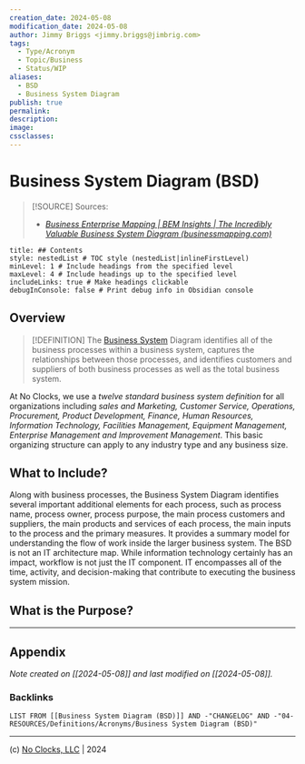 ```yaml
---
creation_date: 2024-05-08
modification_date: 2024-05-08
author: Jimmy Briggs <jimmy.briggs@jimbrig.com>
tags:
  - Type/Acronym
  - Topic/Business
  - Status/WIP
aliases:
  - BSD
  - Business System Diagram
publish: true
permalink:
description:
image:
cssclasses:
---
```


# Business System Diagram (BSD)

> [!SOURCE] Sources:
> - *[Business Enterprise Mapping | BEM Insights | The Incredibly Valuable Business System Diagram (businessmapping.com)](https://businessmapping.com/bl256-the-incredibly-valuable-business-system-diagram.php)*

```table-of-contents
title: ## Contents 
style: nestedList # TOC style (nestedList|inlineFirstLevel)
minLevel: 1 # Include headings from the specified level
maxLevel: 4 # Include headings up to the specified level
includeLinks: true # Make headings clickable
debugInConsole: false # Print debug info in Obsidian console
```

## Overview

> [!DEFINITION]
> The [Business System](https://sourcemaking.com/uml/modeling-business-systems/business-processes-and-business-systems) Diagram identifies all of the business processes within a business system, captures the relationships between those processes, and identifies customers and suppliers of both business processes as well as the total business system. 

At No Clocks, we use a *twelve standard business system definition* for all organizations including *sales and Marketing, Customer Service, Operations, Procurement, Product Development, Finance, Human Resources, Information Technology, Facilities Management, Equipment Management, Enterprise Management and Improvement Management*. This basic organizing structure can apply to any industry type and any business size.

## What to Include?

Along with business processes, the Business System Diagram identifies several important additional elements for each process, such as process name, process owner, process purpose, the main process customers and suppliers, the main products and services of each process, the main inputs to the process and the primary measures. It provides a summary model for understanding the flow of work inside the larger business system. The BSD is not an IT architecture map. While information technology certainly has an impact, workflow is not just the IT component. IT encompasses all of the time, activity, and decision-making that contribute to executing the business system mission.



## What is the Purpose?


***

## Appendix

*Note created on [[2024-05-08]] and last modified on [[2024-05-08]].*

### Backlinks

```dataview
LIST FROM [[Business System Diagram (BSD)]] AND -"CHANGELOG" AND -"04-RESOURCES/Definitions/Acronyms/Business System Diagram (BSD)"
```

***

(c) [No Clocks, LLC](https://github.com/noclocks) | 2024


